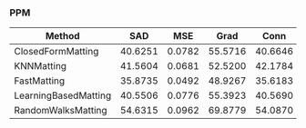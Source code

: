 ### PPM

| Method | SAD | MSE | Grad | Conn |
|-|-|-|-|-|
|ClosedFormMatting|40.6251|0.0782|55.5716|40.6646|
|KNNMatting|41.5604|0.0681|52.5200|42.1784|
|FastMatting|35.8735|0.0492|48.9267|35.6183|
|LearningBasedMatting|40.5506|0.0776|55.3923|40.5690|
|RandomWalksMatting|54.6315|0.0962|69.8779|54.0870|
